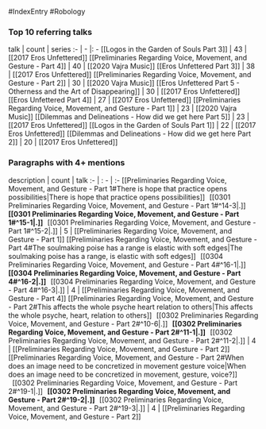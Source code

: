 #IndexEntry #Robology

### Top 10 referring talks
talk | count | series
:- | - |: -
[[Logos in the Garden of Souls Part 3]] | 43 | [[2017 Eros Unfettered]]
[[Preliminaries Regarding Voice, Movement, and Gesture - Part 4]] | 40 | [[2020 Vajra Music]]
[[Eros Unfettered Part 3]] | 38 | [[2017 Eros Unfettered]]
[[Preliminaries Regarding Voice, Movement, and Gesture - Part 2]] | 30 | [[2020 Vajra Music]]
[[Eros Unfettered Part 5 - Otherness and the Art of Disappearing]] | 30 | [[2017 Eros Unfettered]]
[[Eros Unfettered Part 4]] | 27 | [[2017 Eros Unfettered]]
[[Preliminaries Regarding Voice, Movement, and Gesture - Part 1]] | 23 | [[2020 Vajra Music]]
[[Dilemmas and Delineations - How did we get here Part 5]] | 23 | [[2017 Eros Unfettered]]
[[Logos in the Garden of Souls Part 1]] | 22 | [[2017 Eros Unfettered]]
[[Dilemmas and Delineations - How did we get here Part 2]] | 20 | [[2017 Eros Unfettered]]

### Paragraphs with 4+ mentions
description | count | talk
:- | : - | :-
[[Preliminaries Regarding Voice, Movement, and Gesture - Part 1#There is hope that practice opens possibilities\|There is hope that practice opens possibilities]] &nbsp;&nbsp;[[0301 Preliminaries Regarding Voice, Movement, and Gesture - Part 1#^14-3\|.]] &nbsp; **[[0301 Preliminaries Regarding Voice, Movement, and Gesture - Part 1#^15-1\|.]]** &nbsp; [[0301 Preliminaries Regarding Voice, Movement, and Gesture - Part 1#^15-2\|.]] | 5 | [[Preliminaries Regarding Voice, Movement, and Gesture - Part 1]]
[[Preliminaries Regarding Voice, Movement, and Gesture - Part 4#The soulmaking poise has a range is elastic with soft edges\|The soulmaking poise has a range, is elastic with soft edges]] &nbsp;&nbsp;[[0304 Preliminaries Regarding Voice, Movement, and Gesture - Part 4#^16-1\|.]] &nbsp; **[[0304 Preliminaries Regarding Voice, Movement, and Gesture - Part 4#^16-2\|.]]** &nbsp; [[0304 Preliminaries Regarding Voice, Movement, and Gesture - Part 4#^16-3\|.]] | 4 | [[Preliminaries Regarding Voice, Movement, and Gesture - Part 4]]
[[Preliminaries Regarding Voice, Movement, and Gesture - Part 2#This affects the whole psyche heart relation to others\|This affects the whole psyche, heart, relation to others]] &nbsp;&nbsp;[[0302 Preliminaries Regarding Voice, Movement, and Gesture - Part 2#^10-6\|.]] &nbsp; **[[0302 Preliminaries Regarding Voice, Movement, and Gesture - Part 2#^11-1\|.]]** &nbsp; [[0302 Preliminaries Regarding Voice, Movement, and Gesture - Part 2#^11-2\|.]] | 4 | [[Preliminaries Regarding Voice, Movement, and Gesture - Part 2]]
[[Preliminaries Regarding Voice, Movement, and Gesture - Part 2#When does an image need to be concretized in movement gesture voice\|When does an image need to be concretized in movement, gesture, voice?]] &nbsp;&nbsp;[[0302 Preliminaries Regarding Voice, Movement, and Gesture - Part 2#^19-1\|.]] &nbsp; **[[0302 Preliminaries Regarding Voice, Movement, and Gesture - Part 2#^19-2\|.]]** &nbsp; [[0302 Preliminaries Regarding Voice, Movement, and Gesture - Part 2#^19-3\|.]] | 4 | [[Preliminaries Regarding Voice, Movement, and Gesture - Part 2]]

